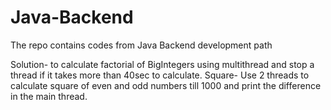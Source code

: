 # Java-Backend
The repo contains codes from Java Backend development path

Solution- to calculate factorial of BigIntegers using multithread and stop a thread if it takes more than 40sec to calculate.
Square- Use 2 threads to calculate square of even and odd numbers till 1000 and print the difference in the main thread.
